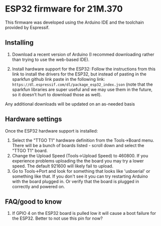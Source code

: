 # ESP32 firmware for 21M.370

This firmware was developed using the Arduino IDE and the toolchain provided by Espressif. 

## Installing

1. Download a recent version of Arduino (I recommed downloading rather than trying to use the web-based IDE).

2. Install hardware support for the ESP32:
	Follow the instructions from this link to install the drivers for the ESP32, but instead of pasting in the sparkfun github link paste in the following link:
	`https://dl.espressif.com/dl/package_esp32_index.json`
	(note that the sparkfun libraries are super useful and we may use them in the future, so it doesn’t hurt to download those as well).

Any additional downloads will be updated on an as-needed basis

## Hardware settings

Once the ESP32 hardware support is installed:

1. Select the "TTGO T1" hardware definition from the Tools->Board menu. There will be a bunch of boards listed - scroll down and select the "TTGO T1" board.
2. Change the Upload Speed (Tools->Upload Speed) to 460800. If you experience problems uploading the the board you may try a lower speed. The default 921600 will likely fail to upload.
3. Go to Tools->Port and look for something that looks like 'usbserial' or something like that. If you don't see it you can try restarting Arduino with the board plugged in. Or verify that the board is plugged in correctly and powered on.

## FAQ/good to know

1. If GPIO 4 on the ESP32 board is pulled low it will cause a boot failure for the ESP32. Better to not use this pin for now?
